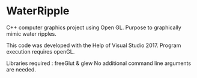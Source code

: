 # WaterRipple
C++ computer graphics project using Open GL. Purpose to graphically mimic water ripples.

This code was developed with the Help of Visual Studio 2017.
Program execution requires openGL.

Libraries required : freeGlut & glew
No additional command line arguments are needed.

